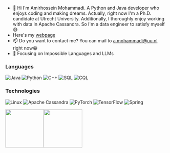 
- 👋 Hi
  I'm Amirhossein Mohammadi. A Python and Java developer who enjoys coding and making dreams. Actually, right now I'm a Ph.D. candidate at Utrecht University.
Additionally, I thoroughly enjoy working with data in Apache Cassandra. So I'm a data engineer to satisfy myself😅
- Here's my <a href="https://the-amirhosein.github.io/page/"> webpage </a>
- 📫 Do you want to contact me? You can mail to a.mohammadi@uu.nl right now😁 
- 👀 Focusing on Impossible Languages and LLMs 

### Languages
![Java](https://img.shields.io/badge/-Java-000?&logo=Java&logoColor=blue)
![Python](https://img.shields.io/badge/-Python-black?&logo=python)
![C++](https://img.shields.io/badge/-C++-000?&logo=c%2b%2b&logoColor=00599C)
![SQL](https://img.shields.io/badge/-SQL-000?&logo=MySQL)
![CQL](https://img.shields.io/badge/-CQL-000)
### Technologies
![Linux](https://img.shields.io/badge/-Linux-000?&logo=Linux)
![Apache Cassandra](https://img.shields.io/badge/-Apache%20Cassandra-000)
![PyTorch](https://img.shields.io/badge/-PyTorch-000?&logo=PyTorch)
![TensorFlow](https://img.shields.io/badge/-TensorFlow-000?&logo=TensorFlow)
![Spring](https://img.shields.io/badge/-Spring-000?&logo=Spring)

<a href="https://www.adamalston.com/"><img height="120" src="https://github-readme-stats.vercel.app/api?username=the-amirhosein&hide_title=true&hide_border=true&show_icons=true&include_all_commits=true&count_private=true&line_height=21&text_color=000&icon_color=000&bg_color=0,ea6161,ffc64d,fffc4d,52fa5a&theme=graywhite" /><!-- wi*quL3fcV --><img height="120" src="https://github-readme-stats.vercel.app/api/top-langs/?username=the-amirhosein&hide=html&hide_title=true&hide_border=true&layout=compact&langs_count=6&exclude_repo=comp426,Redventures-Movie-Quotes&text_color=000&icon_color=fff&bg_color=0,52fa5a,4dfcff,c64dff&theme=graywhite" /></a>
